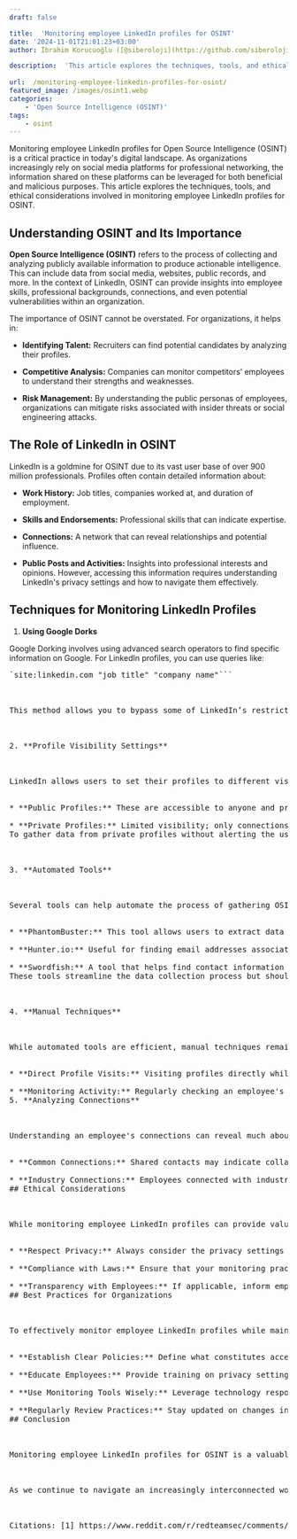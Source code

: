 ```yaml
---
draft: false

title:  'Monitoring employee LinkedIn profiles for OSINT'
date: '2024-11-01T21:01:23+03:00'
author: İbrahim Korucuoğlu ([@siberoloji](https://github.com/siberoloji))

description:  'This article explores the techniques, tools, and ethical considerations involved in monitoring employee LinkedIn profiles for OSINT.' 
 
url:  /monitoring-employee-linkedin-profiles-for-osint/
featured_image: /images/osint1.webp
categories:
    - 'Open Source Intelligence (OSINT)'
tags:
    - osint
---
```



Monitoring employee LinkedIn profiles for Open Source Intelligence (OSINT) is a critical practice in today's digital landscape. As organizations increasingly rely on social media platforms for professional networking, the information shared on these platforms can be leveraged for both beneficial and malicious purposes. This article explores the techniques, tools, and ethical considerations involved in monitoring employee LinkedIn profiles for OSINT.



## Understanding OSINT and Its Importance



**Open Source Intelligence (OSINT)** refers to the process of collecting and analyzing publicly available information to produce actionable intelligence. This can include data from social media, websites, public records, and more. In the context of LinkedIn, OSINT can provide insights into employee skills, professional backgrounds, connections, and even potential vulnerabilities within an organization.



The importance of OSINT cannot be overstated. For organizations, it helps in:


* **Identifying Talent:** Recruiters can find potential candidates by analyzing their profiles.

* **Competitive Analysis:** Companies can monitor competitors’ employees to understand their strengths and weaknesses.

* **Risk Management:** By understanding the public personas of employees, organizations can mitigate risks associated with insider threats or social engineering attacks.
## The Role of LinkedIn in OSINT



LinkedIn is a goldmine for OSINT due to its vast user base of over 900 million professionals. Profiles often contain detailed information about:


* **Work History:** Job titles, companies worked at, and duration of employment.

* **Skills and Endorsements:** Professional skills that can indicate expertise.

* **Connections:** A network that can reveal relationships and potential influence.

* **Public Posts and Activities:** Insights into professional interests and opinions.
However, accessing this information requires understanding LinkedIn's privacy settings and how to navigate them effectively.



## Techniques for Monitoring LinkedIn Profiles



1. **Using Google Dorks**



Google Dorking involves using advanced search operators to find specific information on Google. For LinkedIn profiles, you can use queries like:


<!-- wp:code -->
<pre class="wp-block-code">`site:linkedin.com "job title" "company name"```



This method allows you to bypass some of LinkedIn’s restrictions by directly searching for public profiles without logging in.



2. **Profile Visibility Settings**



LinkedIn allows users to set their profiles to different visibility levels. Employees may choose to keep their profiles private or visible only to connections. Understanding these settings is crucial for effective monitoring:


* **Public Profiles:** These are accessible to anyone and provide the most data.

* **Private Profiles:** Limited visibility; only connections can view detailed information.
To gather data from private profiles without alerting the user, consider using anonymous browsing techniques or adjusting your privacy settings.



3. **Automated Tools**



Several tools can help automate the process of gathering OSINT from LinkedIn:


* **PhantomBuster:** This tool allows users to extract data from LinkedIn profiles automatically.

* **Hunter.io:** Useful for finding email addresses associated with LinkedIn profiles.

* **Swordfish:** A tool that helps find contact information based on LinkedIn URLs.
These tools streamline the data collection process but should be used responsibly to avoid violating LinkedIn's terms of service.



4. **Manual Techniques**



While automated tools are efficient, manual techniques remain valuable:


* **Direct Profile Visits:** Visiting profiles directly while in private mode can help gather information without notifying the user.

* **Monitoring Activity:** Regularly checking an employee's public activity (posts, comments) provides insights into their professional engagement and interests.
5. **Analyzing Connections**



Understanding an employee's connections can reveal much about their professional network. Look for:


* **Common Connections:** Shared contacts may indicate collaboration or influence.

* **Industry Connections:** Employees connected with industry leaders may have access to valuable insights or opportunities.
## Ethical Considerations



While monitoring employee LinkedIn profiles can provide valuable intelligence, it is essential to approach this practice ethically:


* **Respect Privacy:** Always consider the privacy settings chosen by individuals. Avoid intrusive methods that could violate trust.

* **Compliance with Laws:** Ensure that your monitoring practices comply with local laws regarding privacy and data protection.

* **Transparency with Employees:** If applicable, inform employees about monitoring practices as part of company policy.
## Best Practices for Organizations



To effectively monitor employee LinkedIn profiles while maintaining ethical standards, organizations should implement best practices:


* **Establish Clear Policies:** Define what constitutes acceptable monitoring practices within your organization.

* **Educate Employees:** Provide training on privacy settings and the implications of sharing information online.

* **Use Monitoring Tools Wisely:** Leverage technology responsibly to gather insights without infringing on personal privacy.

* **Regularly Review Practices:** Stay updated on changes in LinkedIn’s policies and adjust your strategies accordingly.
## Conclusion



Monitoring employee LinkedIn profiles for OSINT is a valuable practice that can yield significant insights into both individual capabilities and organizational vulnerabilities. By employing effective techniques while adhering to ethical standards, organizations can harness the power of OSINT to enhance recruitment efforts, improve security measures, and stay competitive in their respective industries.



As we continue to navigate an increasingly interconnected world, understanding how to leverage platforms like LinkedIn responsibly will be crucial for both personal and organizational success in the realm of open-source intelligence.



Citations: [1] https://www.reddit.com/r/redteamsec/comments/1140cuq/osint_enumerating_employees_on_linkedin_and_xing/ [2] https://www.youtube.com/watch?v=bIAdx3CAjtM [3] https://www.youtube.com/watch?v=343phF1UiEE [4] <a href="https://molfar.com/en/blog/linkedin-for-osint-investigations">https://molfar.com/en/blog/linkedin-for-osint-investigations</a> [5] https://www.linkedin.com/pulse/how-hackers-can-profile-your-organization-using-osint-ajay-chandhok [6] https://github.com/osintambition/Social-Media-OSINT-Tools-Collection [7] https://www.neotas.com/osint-sources-social-media-osint/ [8] https://github.com/waffl3ss/NameSpi
